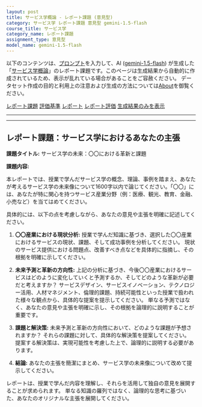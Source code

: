 ```yaml
---
layout: post
title: サービス学概論 - レポート課題 (意見型)
category: サービス学 レポート課題 意見型 gemini-1.5-flash
course_title: サービス学
category_name: レポート課題
assignment_type: 意見型
model_name: gemini-1.5-flash
---
```


以下のコンテンツは、[プロンプト](http://127.0.0.1:8000/generated/サービス学/gemini-1.5-flash/prompt_レポート課題-意見型.md)を入力して、AI ([gemini-1.5-flash](contents/gemini-1.5-flash)) が生成した「[サービス学概論](/contents/サービス学/)」のレポート課題です。このページは生成結果から自動的に作成されているため、表示が乱れている場合があることをご容赦ください。
データセット作成の目的と利用上の注意および生成の方法については[About](/About)を御覧ください。

[レポート課題](../レポート課題-意見型)
[評価基準](../評価基準-意見型)
[レポート](../レポート-意見型)
[レポート評価](../レポート評価-意見型)
[生成結果のみを表示](http://127.0.0.1:8000/generated/サービス学/gemini-1.5-flash/レポート課題-意見型.md)
  

***
***
  
## レポート課題：サービス学におけるあなたの主張

**課題タイトル:** サービス学の未来：〇〇における革新と課題

**課題内容:**

本レポートでは、授業で学んだサービス学の概念、理論、事例を踏まえ、あなたが考えるサービス学の未来像について1600字以内で論じてください。「〇〇」には、あなたが特に関心を持つサービス産業分野（例：医療、観光、教育、金融、小売など）を当てはめてください。

具体的には、以下の点を考慮しながら、あなたの意見や主張を明確に記述してください。

1. **〇〇産業における現状分析:** 授業で学んだ知識に基づき、選択した〇〇産業におけるサービスの現状、課題、そして成功事例を分析してください。  現状のサービス提供における問題点、改善すべき点などを具体的に指摘し、その根拠を明確に示してください。

2. **未来予測と革新の方向性:**  上記の分析に基づき、今後〇〇産業におけるサービスはどのように変化していくと予測するか、そしてどのような革新が必要だと考えますか？  サービスデザイン、サービスイノベーション、テクノロジー活用、人材マネジメント、倫理的課題、持続可能性といった授業で扱われた様々な観点から、具体的な提案を提示してください。  単なる予測ではなく、あなたの意見や主張を明確に示し、その根拠を論理的に説明することが重要です。

3. **課題と解決策:**  未来予測と革新の方向性において、どのような課題が予想されますか？  それらの課題に対して、具体的な解決策を提案してください。  提案する解決策は、実現可能性を考慮した上で、論理的に説明する必要があります。

4. **結論:**  あなたの主張を簡潔にまとめ、サービス学の未来像について改めて提示してください。


レポートは、授業で学んだ内容を理解し、それらを活用して独自の意見を展開することが求められます。  単なる知識の羅列ではなく、論理的な思考に基づいた、あなたのオリジナルな主張を展開してください。
